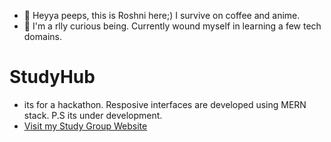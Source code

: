 - 👋 Heyya peeps, this is Roshni here;)  I survive on coffee and anime.
- 👀 I'm a rlly curious being. Currently wound myself in learning a few tech domains.

# StudyHub
- its for a hackathon. Resposive interfaces are developed using MERN stack. P.S its under development.
- [Visit my Study Group Website](https://studyhub-delta.vercel.app/)


<!---
Roshr2211/Roshr2211 is a ✨ special ✨ repository because its `README.md` (this file) appears on your GitHub profile.
You can click the Preview link to take a look at your changes.
--->
